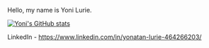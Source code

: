 Hello, my name is Yoni Lurie. 

[![Yoni's GitHub stats](https://github-readme-stats.vercel.app/api?username=yonilurie&theme=radical)](https://github.com/yonilurie/github-readme-stats)

LinkedIn - https://www.linkedin.com/in/yonatan-lurie-464266203/
<!---
yonilurie/yonilurie is a ✨ special ✨ repository because its `README.md` (this file) appears on your GitHub profile.
You can click the Preview link to take a look at your changes.
--->
